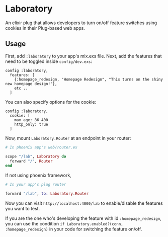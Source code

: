 # Laboratory

An elixir plug that allows developers to turn on/off feature switches using cookies
in their Plug-based web apps.

## Usage

First, add `:laboratory` to your app's mix.exs file.
Next, add the features that need to be toggled inside `config/dev.exs`:

```
config :laboratory,
  features: [
    {:homepage_redesign, "Homepage Redesign", "This turns on the shiny new homepage design!"},
    etc ..
  ]
```

You can also specify options for the cookie:

```
config :laboratory,
  cookie: [
    max_age: 86_400
    http_only: true
  ]
```

Now, mount `Laboratory.Router` at an endpoint in your router:

```elixir
# In phoenix app's web/router.ex

scope "/lab", Laboratory do
  forward "/", Router
end
```

If not using phoenix framework,

```elixir
# In your app's plug router

forward "/lab", to: Laboratory.Router
```

Now you can visit `http://localhost:4000/lab` to enable/disable the features you
want to test.

If you are the one who's developing the feature with id `:homepage_redesign`, you can use
the condition `if Laboratory.enabled?(conn, :homepage_redesign)` in your code for switching the
feature on/off.
